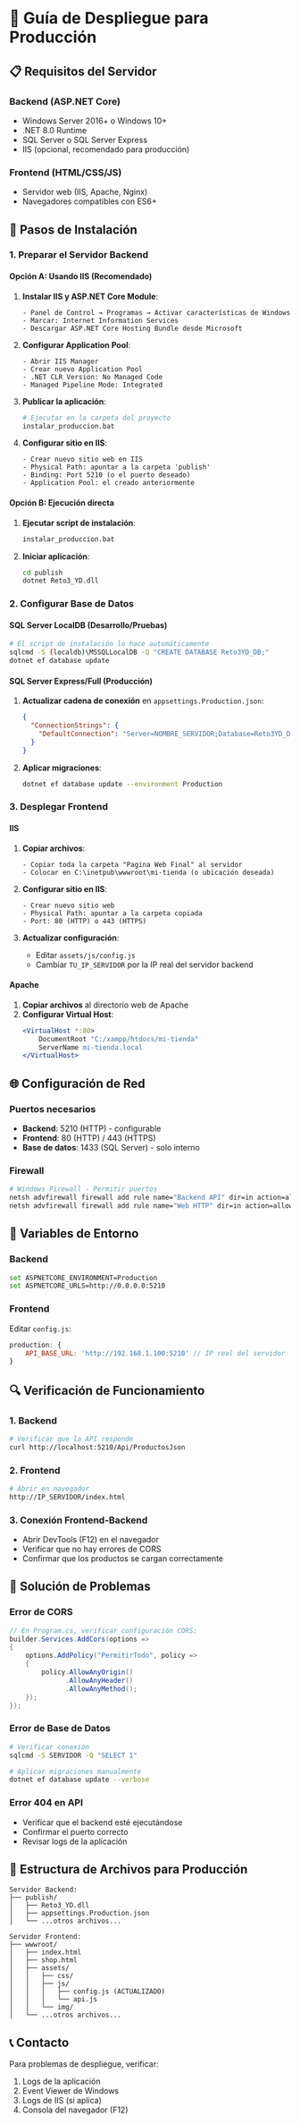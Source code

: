 # 🚀 Guía de Despliegue para Producción

## 📋 Requisitos del Servidor

### Backend (ASP.NET Core)
- Windows Server 2016+ o Windows 10+
- .NET 8.0 Runtime
- SQL Server o SQL Server Express
- IIS (opcional, recomendado para producción)

### Frontend (HTML/CSS/JS)
- Servidor web (IIS, Apache, Nginx)
- Navegadores compatibles con ES6+

## 🔧 Pasos de Instalación

### 1. Preparar el Servidor Backend

#### Opción A: Usando IIS (Recomendado)
1. **Instalar IIS y ASP.NET Core Module**:
   ```
   - Panel de Control → Programas → Activar características de Windows
   - Marcar: Internet Information Services
   - Descargar ASP.NET Core Hosting Bundle desde Microsoft
   ```

2. **Configurar Application Pool**:
   ```
   - Abrir IIS Manager
   - Crear nuevo Application Pool
   - .NET CLR Version: No Managed Code
   - Managed Pipeline Mode: Integrated
   ```

3. **Publicar la aplicación**:
   ```bash
   # Ejecutar en la carpeta del proyecto
   instalar_produccion.bat
   ```

4. **Configurar sitio en IIS**:
   ```
   - Crear nuevo sitio web en IIS
   - Physical Path: apuntar a la carpeta 'publish'
   - Binding: Port 5210 (o el puerto deseado)
   - Application Pool: el creado anteriormente
   ```

#### Opción B: Ejecución directa
1. **Ejecutar script de instalación**:
   ```bash
   instalar_produccion.bat
   ```

2. **Iniciar aplicación**:
   ```bash
   cd publish
   dotnet Reto3_YD.dll
   ```

### 2. Configurar Base de Datos

#### SQL Server LocalDB (Desarrollo/Pruebas)
```bash
# El script de instalación lo hace automáticamente
sqlcmd -S (localdb)\MSSQLLocalDB -Q "CREATE DATABASE Reto3YD_DB;"
dotnet ef database update
```

#### SQL Server Express/Full (Producción)
1. **Actualizar cadena de conexión** en `appsettings.Production.json`:
   ```json
   {
     "ConnectionStrings": {
       "DefaultConnection": "Server=NOMBRE_SERVIDOR;Database=Reto3YD_DB;Integrated Security=true;TrustServerCertificate=true;"
     }
   }
   ```

2. **Aplicar migraciones**:
   ```bash
   dotnet ef database update --environment Production
   ```

### 3. Desplegar Frontend

#### IIS
1. **Copiar archivos**:
   ```
   - Copiar toda la carpeta "Pagina Web Final" al servidor
   - Colocar en C:\inetpub\wwwroot\mi-tienda (o ubicación deseada)
   ```

2. **Configurar sitio en IIS**:
   ```
   - Crear nuevo sitio web
   - Physical Path: apuntar a la carpeta copiada
   - Port: 80 (HTTP) o 443 (HTTPS)
   ```

3. **Actualizar configuración**:
   - Editar `assets/js/config.js`
   - Cambiar `TU_IP_SERVIDOR` por la IP real del servidor backend

#### Apache
1. **Copiar archivos** al directorio web de Apache
2. **Configurar Virtual Host**:
   ```apache
   <VirtualHost *:80>
       DocumentRoot "C:/xampp/htdocs/mi-tienda"
       ServerName mi-tienda.local
   </VirtualHost>
   ```

## 🌐 Configuración de Red

### Puertos necesarios
- **Backend**: 5210 (HTTP) - configurable
- **Frontend**: 80 (HTTP) / 443 (HTTPS)
- **Base de datos**: 1433 (SQL Server) - solo interno

### Firewall
```bash
# Windows Firewall - Permitir puertos
netsh advfirewall firewall add rule name="Backend API" dir=in action=allow protocol=TCP localport=5210
netsh advfirewall firewall add rule name="Web HTTP" dir=in action=allow protocol=TCP localport=80
```

## 🔑 Variables de Entorno

### Backend
```bash
set ASPNETCORE_ENVIRONMENT=Production
set ASPNETCORE_URLS=http://0.0.0.0:5210
```

### Frontend
Editar `config.js`:
```javascript
production: {
    API_BASE_URL: 'http://192.168.1.100:5210' // IP real del servidor
}
```

## 🔍 Verificación de Funcionamiento

### 1. Backend
```bash
# Verificar que la API responde
curl http://localhost:5210/Api/ProductosJson
```

### 2. Frontend
```bash
# Abrir en navegador
http://IP_SERVIDOR/index.html
```

### 3. Conexión Frontend-Backend
- Abrir DevTools (F12) en el navegador
- Verificar que no hay errores de CORS
- Confirmar que los productos se cargan correctamente

## 🚨 Solución de Problemas

### Error de CORS
```csharp
// En Program.cs, verificar configuración CORS:
builder.Services.AddCors(options =>
{
    options.AddPolicy("PermitirTodo", policy =>
    {
        policy.AllowAnyOrigin()
              .AllowAnyHeader()
              .AllowAnyMethod();
    });
});
```

### Error de Base de Datos
```bash
# Verificar conexión
sqlcmd -S SERVIDOR -Q "SELECT 1"

# Aplicar migraciones manualmente
dotnet ef database update --verbose
```

### Error 404 en API
- Verificar que el backend esté ejecutándose
- Confirmar el puerto correcto
- Revisar logs de la aplicación

## 📁 Estructura de Archivos para Producción

```
Servidor Backend:
├── publish/
│   ├── Reto3_YD.dll
│   ├── appsettings.Production.json
│   └── ...otros archivos...

Servidor Frontend:
├── wwwroot/
│   ├── index.html
│   ├── shop.html
│   ├── assets/
│   │   ├── css/
│   │   ├── js/
│   │   │   ├── config.js (ACTUALIZADO)
│   │   │   └── api.js
│   │   └── img/
│   └── ...otros archivos...
```

## 📞 Contacto

Para problemas de despliegue, verificar:
1. Logs de la aplicación
2. Event Viewer de Windows
3. Logs de IIS (si aplica)
4. Consola del navegador (F12)
